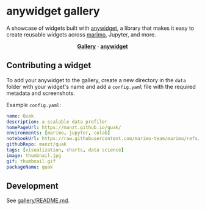 # anywidget gallery

A showcase of widgets built with [anywidget](https://github.com/manzt/anywidget), a library that makes it easy to create reusable widgets across [marimo](https://github.com/marimo-team/marimo), Jupyter, and more.

<p align="center">
  <a href="https://anywidget.gallery" target="_blank"><strong>Gallery</strong></a> ·
  <a href="https://anywidget.dev" target="_blank"><strong>anywidget</strong></a>
</p>

## Contributing a widget

To add your anywidget to the gallery, create a new directory in the `data` folder with your widget's name and add a `config.yaml` file with the required metadata and screenshots.

Example `config.yaml`:

```yaml
name: Quak
description: a scalable data profiler
homePageUrl: https://manzt.github.io/quak/
environments: [marimo, jupyter, colab]
notebookUrl: https://raw.githubusercontent.com/marimo-team/marimo/refs/heads/main/examples/third_party/anywidget/reactive_quak.py
githubRepo: manzt/quak
tags: [visualization, charts, data science]
image: thumbnail.jpg
gif: thumbnail.gif
packageName: quak
```

## Development

See [gallery/README.md](gallery/README.md).
